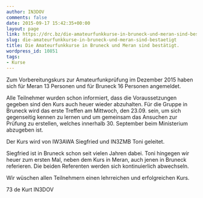 ```yaml
---
author: IN3DOV
comments: false
date: 2015-09-17 15:42:35+00:00
layout: page
link: https://drc.bz/die-amateurfunkkurse-in-bruneck-und-meran-sind-bestaetigt/
slug: die-amateurfunkkurse-in-bruneck-und-meran-sind-bestaetigt
title: Die Amateurfunkkurse in Bruneck und Meran sind bestätigt.
wordpress_id: 10851
tags:
- Kurse
---
```


Zum Vorbereitungskurs zur Amateurfunkprüfung im Dezember 2015 haben sich für Meran 13 Personen und für Bruneck 16 Personen angemeldet.




Alle Teilnehmer wurden schon informiert, dass die Voraussetzungen gegeben sind den Kurs auch heuer wieder abzuhalten. Für die Gruppe in Bruneck wird das erste Treffen am Mittwoch, den 23.09. sein, um sich gegenseitig kennen zu lernen und um gemeinsam das Ansuchen zur Prüfung zu erstellen, welches innerhalb 30. September beim Ministerium abzugeben ist.




Der Kurs wird von IW3AWA Siegfried und IN3ZMB Toni geleitet.




Siegfried ist in Bruneck schon seit vielen Jahren dabei. Toni hingegen wir heuer zum ersten Mal, neben dem Kurs in Meran, auch jenen in Bruneck referieren. Die beiden Referenten werden sich kontinuierlich abwechseln.




Wir wüschen allen Teilnehmern einen lehrreichen und erfolgreichen Kurs.




73 de Kurt IN3DOV
